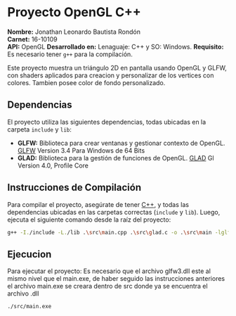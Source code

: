 # Proyecto OpenGL C++

**Nombre:** Jonathan Leonardo Bautista Rondón  
**Carnet:** 16-10109  
**API:** OpenGL
**Desarrollado en:** Lenaguaje: C++ y SO: Windows. 
**Requisito:** Es necesario tener `g++` para la compilación.  

Este proyecto muestra un triángulo 2D en pantalla usando OpenGL y GLFW, con shaders aplicados para creacion y personalizar de los vertices con colores. Tambien posee color de fondo personalizado.

## Dependencias

El proyecto utiliza las siguientes dependencias, todas ubicadas en la carpeta `include` y `lib`:

- **GLFW:** Biblioteca para crear ventanas y gestionar contexto de OpenGL. [GLFW](https://www.glfw.org) Version 3.4 Para Windows de 64 Bits
- **GLAD:** Biblioteca para la gestión de funciones de OpenGL. [GLAD](https://glad.dav1d.de) Gl Version 4.0, Profile Core

## Instrucciones de Compilación

Para compilar el proyecto, asegúrate de tener [C++](https://code.visualstudio.com/docs/cpp/config-mingw), y todas las dependencias ubicadas en las carpetas correctas (`include` y `lib`). Luego, ejecuta el siguiente comando desde la raíz del proyecto:

```bash
g++ -I./include -L./lib .\src\main.cpp .\src\glad.c -o .\src\main -lglfw3dll
```
## Ejecucion 

Para ejecutar el proyecto:
Es necesario que el archivo glfw3.dll este al mismo nivel que el main.exe, de haber seguido las instrucciones anteriores el archivo main.exe se creara dentro de src donde ya se encuentra el archivo .dll
```bash
./src/main.exe
```